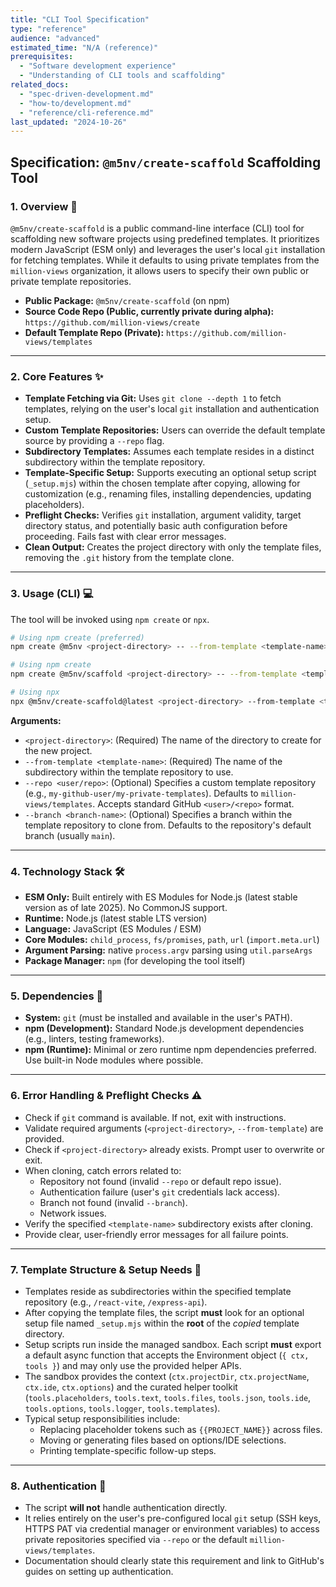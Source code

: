 ```yaml
---
title: "CLI Tool Specification"
type: "reference"
audience: "advanced"
estimated_time: "N/A (reference)"
prerequisites:
  - "Software development experience"
  - "Understanding of CLI tools and scaffolding"
related_docs:
  - "spec-driven-development.md"
  - "how-to/development.md"
  - "reference/cli-reference.md"
last_updated: "2024-10-26"
---
```


## Specification: `@m5nv/create-scaffold` Scaffolding Tool

### 1. Overview 📜

`@m5nv/create-scaffold` is a public command-line interface (CLI) tool for scaffolding new software projects using predefined templates. It prioritizes modern JavaScript (ESM only) and leverages the user's local `git` installation for fetching templates. While it defaults to using private templates from the `million-views` organization, it allows users to specify their own public or private template repositories.

  * **Public Package:** `@m5nv/create-scaffold` (on npm)
  * **Source Code Repo (Public, currently private during alpha):** `https://github.com/million-views/create`
  * **Default Template Repo (Private):** `https://github.com/million-views/templates`

-----

### 2. Core Features ✨

  * **Template Fetching via Git:** Uses `git clone --depth 1` to fetch templates, relying on the user's local `git` installation and authentication setup.
  * **Custom Template Repositories:** Users can override the default template source by providing a `--repo` flag.
  * **Subdirectory Templates:** Assumes each template resides in a distinct subdirectory within the template repository.
  * **Template-Specific Setup:** Supports executing an optional setup script (`_setup.mjs`) within the chosen template after copying, allowing for customization (e.g., renaming files, installing dependencies, updating placeholders).
  * **Preflight Checks:** Verifies `git` installation, argument validity, target directory status, and potentially basic auth configuration before proceeding. Fails fast with clear error messages.
  * **Clean Output:** Creates the project directory with only the template files, removing the `.git` history from the template clone.

-----

### 3. Usage (CLI) 💻

The tool will be invoked using `npm create` or `npx`.

```bash
# Using npm create (preferred)
npm create @m5nv <project-directory> -- --from-template <template-name> [--repo <user/repo>] [--branch <branch-name>]

# Using npm create
npm create @m5nv/scaffold <project-directory> -- --from-template <template-name> [--repo <user/repo>] [--branch <branch-name>]

# Using npx
npx @m5nv/create-scaffold@latest <project-directory> --from-template <template-name> [--repo <user/repo>] [--branch <branch-name>]
```

**Arguments:**

  * `<project-directory>`: (Required) The name of the directory to create for the new project.
  * `--from-template <template-name>`: (Required) The name of the subdirectory within the template repository to use.
  * `--repo <user/repo>`: (Optional) Specifies a custom template repository (e.g., `my-github-user/my-private-templates`). Defaults to `million-views/templates`. Accepts standard GitHub `<user>/<repo>` format.
  * `--branch <branch-name>`: (Optional) Specifies a branch within the template repository to clone from. Defaults to the repository's default branch (usually `main`).

-----

### 4. Technology Stack 🛠️
  * **ESM Only:** Built entirely with ES Modules for Node.js (latest stable version as of late 2025). No CommonJS support.
  * **Runtime:** Node.js (latest stable LTS version)
  * **Language:** JavaScript (ES Modules / ESM)
  * **Core Modules:** `child_process`, `fs/promises`, `path`, `url` (`import.meta.url`)
  * **Argument Parsing:** native `process.argv` parsing using `util.parseArgs`
  * **Package Manager:** `npm` (for developing the tool itself)

-----

### 5. Dependencies 🔗

  * **System:** `git` (must be installed and available in the user's PATH).
  * **npm (Development):** Standard Node.js development dependencies (e.g., linters, testing frameworks).
  * **npm (Runtime):** Minimal or zero runtime npm dependencies preferred. Use built-in Node modules where possible.

-----

### 6. Error Handling & Preflight Checks ⚠️

  * Check if `git` command is available. If not, exit with instructions.
  * Validate required arguments (`<project-directory>`, `--from-template`) are provided.
  * Check if `<project-directory>` already exists. Prompt user to overwrite or exit.
  * When cloning, catch errors related to:
      * Repository not found (invalid `--repo` or default repo issue).
      * Authentication failure (user's `git` credentials lack access).
      * Branch not found (invalid `--branch`).
      * Network issues.
  * Verify the specified `<template-name>` subdirectory exists after cloning.
  * Provide clear, user-friendly error messages for all failure points.

-----

### 7. Template Structure & Setup Needs 📁

  * Templates reside as subdirectories within the specified template repository (e.g., `/react-vite`, `/express-api`).
  * After copying the template files, the script **must** look for an optional setup file named `_setup.mjs` within the **root** of the *copied* template directory.
  * Setup scripts run inside the managed sandbox. Each script **must** export a default async function that accepts the Environment object (`{ ctx, tools }`) and may only use the provided helper APIs.
  * The sandbox provides the context (`ctx.projectDir`, `ctx.projectName`, `ctx.ide`, `ctx.options`) and the curated helper toolkit (`tools.placeholders`, `tools.text`, `tools.files`, `tools.json`, `tools.ide`, `tools.options`, `tools.logger`, `tools.templates`).
  * Typical setup responsibilities include:
      * Replacing placeholder tokens such as `{{PROJECT_NAME}}` across files.
      * Moving or generating files based on options/IDE selections.
      * Printing template-specific follow-up steps.

-----

### 8. Authentication 🔑

  * The script **will not** handle authentication directly.
  * It relies entirely on the user's pre-configured local `git` setup (SSH keys, HTTPS PAT via credential manager or environment variables) to access private repositories specified via `--repo` or the default `million-views/templates`.
  * Documentation should clearly state this requirement and link to GitHub's guides on setting up authentication.
